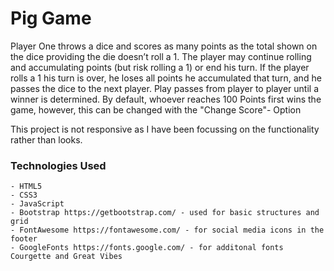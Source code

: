 # Pig Game

Player One throws a dice and scores as many points as the total shown on the dice providing the die doesn’t roll a 1. The player may continue rolling and accumulating points (but risk rolling a 1) or end his turn.
If the player rolls a 1 his turn is over, he loses all points he accumulated that turn, and he passes the dice to the next player.
Play passes from player to player until a winner is determined.
By default, whoever reaches 100 Points first wins the game, however, this can be changed with the "Change Score"- Option

This project is not responsive as I have been focussing on the functionality rather than looks. 


### Technologies Used

    - HTML5
    - CSS3
    - JavaScript
    - Bootstrap https://getbootstrap.com/ - used for basic structures and grid 
    - FontAwesome https://fontawesome.com/ - for social media icons in the footer 
    - GoogleFonts https://fonts.google.com/ - for additonal fonts Courgette and Great Vibes